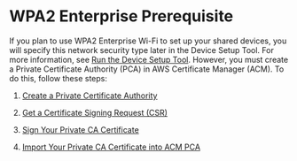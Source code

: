 # WPA2 Enterprise Prerequisite<a name="dst-beta-prereq"></a>

If you plan to use WPA2 Enterprise Wi\-Fi to set up your shared devices, you will specify this network security type later in the Device Setup Tool\. For more information, see [Run the Device Setup Tool](getting-started.md#run-tool)\. However, you must create a Private Certificate Authority \(PCA\) in AWS Certificate Manager \(ACM\)\. To do this, follow these steps:

1. [Create a Private Certificate Authority](https://docs.aws.amazon.com/acm-pca/latest/userguide/PcaCreateCa.html)

1. [Get a Certificate Signing Request \(CSR\)](https://docs.aws.amazon.com/acm-pca/latest/userguide/PcaGetCsr.html)

1. [Sign Your Private CA Certificate](https://docs.aws.amazon.com/acm-pca/latest/userguide/PcaSignCert.html)

1. [Import Your Private CA Certificate into ACM PCA](https://docs.aws.amazon.com/acm-pca/latest/userguide/PcaImportCaCert.html)